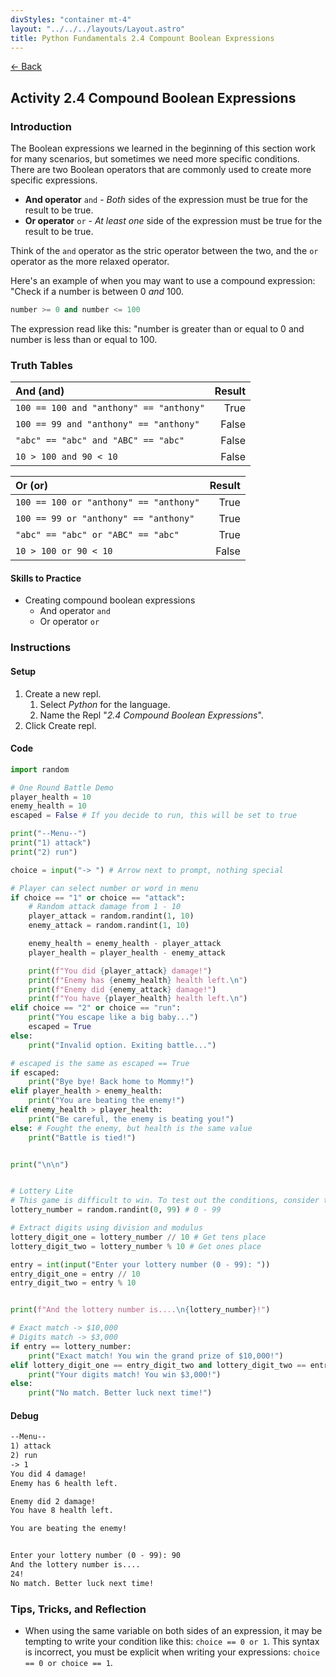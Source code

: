 ```yaml
---
divStyles: "container mt-4"
layout: "../../../layouts/Layout.astro"
title: Python Fundamentals 2.4 Compount Boolean Expressions
---
```


[← Back](/python-fundamentals/)

## Activity 2.4 Compound Boolean Expressions

### Introduction

The Boolean expressions we learned in the beginning of this section work for many scenarios, but sometimes we need more specific conditions. There are two Boolean operators that are commonly used to create more specific expressions.

- **And operator** `and` - _Both_ sides of the expression must be true for the result to be true.
- **Or operator** `or` - _At least one_ side of the expression must be true for the result to be true.

Think of the `and` operator as the stric operator between the two, and the `or` operator as the more relaxed operator.

Here's an example of when you may want to use a compound expression: "Check if a number is between 0 _and_ 100.

```python
number >= 0 and number <= 100
```

The expression read like this: "number is greater than or equal to 0 and number is less than or equal to 100.

### Truth Tables

| **And (and)**                           | **Result** |
| :-------------------------------------- | ---------: |
| `100 == 100 and "anthony" == "anthony"` |       True |
| `100 == 99 and "anthony" == "anthony"`  |      False |
| `"abc" == "abc" and "ABC" == "abc"`     |      False |
| `10 > 100 and 90 < 10`                  |      False |

| **Or (or)**                            | **Result** |
| :------------------------------------- | ---------: |
| `100 == 100 or "anthony" == "anthony"` |       True |
| `100 == 99 or "anthony" == "anthony"`  |       True |
| `"abc" == "abc" or "ABC" == "abc"`     |       True |
| `10 > 100 or 90 < 10`                  |      False |

#### Skills to Practice

- Creating compound boolean expressions
  - And operator `and`
  - Or operator `or`

### Instructions

#### Setup

1. Create a new repl.
   1. Select _Python_ for the language.
   2. Name the Repl "_2.4 Compound Boolean Expressions_".
2. Click Create repl.

#### Code

```python
import random

# One Round Battle Demo
player_health = 10
enemy_health = 10
escaped = False # If you decide to run, this will be set to true

print("--Menu--")
print("1) attack")
print("2) run")

choice = input("-> ") # Arrow next to prompt, nothing special

# Player can select number or word in menu
if choice == "1" or choice == "attack":
    # Random attack damage from 1 - 10
    player_attack = random.randint(1, 10)
    enemy_attack = random.randint(1, 10)

    enemy_health = enemy_health - player_attack
    player_health = player_health - enemy_attack

    print(f"You did {player_attack} damage!")
    print(f"Enemy has {enemy_health} health left.\n")
    print(f"Enemy did {enemy_attack} damage!")
    print(f"You have {player_health} health left.\n")
elif choice == "2" or choice == "run":
    print("You escape like a big baby...")
    escaped = True
else:
    print("Invalid option. Exiting battle...")

# escaped is the same as escaped == True
if escaped:
    print("Bye bye! Back home to Mommy!")
elif player_health > enemy_health:
    print("You are beating the enemy!")
elif enemy_health > player_health:
    print("Be careful, the enemy is beating you!")
else: # Fought the enemy, but health is the same value
    print("Battle is tied!")


print("\n\n")


# Lottery Lite
# This game is difficult to win. To test out the conditions, consider temporarily lowering the range.
lottery_number = random.randint(0, 99) # 0 - 99

# Extract digits using division and modulus
lottery_digit_one = lottery_number // 10 # Get tens place
lottery_digit_two = lottery_number % 10 # Get ones place

entry = int(input("Enter your lottery number (0 - 99): "))
entry_digit_one = entry // 10
entry_digit_two = entry % 10


print(f"And the lottery number is....\n{lottery_number}!")

# Exact match -> $10,000
# Digits match -> $3,000
if entry == lottery_number:
    print("Exact match! You win the grand prize of $10,000!")
elif lottery_digit_one == entry_digit_two and lottery_digit_two == entry_digit_one:
    print("Your digits match! You win $3,000!")
else:
    print("No match. Better luck next time!")
```

#### Debug

```txt
--Menu--
1) attack
2) run
-> 1
You did 4 damage!
Enemy has 6 health left.

Enemy did 2 damage!
You have 8 health left.

You are beating the enemy!


Enter your lottery number (0 - 99): 90
And the lottery number is....
24!
No match. Better luck next time!
```

### Tips, Tricks, and Reflection

- When using the same variable on both sides of an expression, it may be tempting to write your condition like this: `choice == 0 or 1`. This syntax is incorrect, you must be explicit when writing your expressions: `choice == 0 or choice == 1`.
